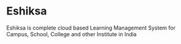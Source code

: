 # Eshiksa
 Eshiksa is complete cloud based Learning Management System for Campus, School, College and other Institute in India
